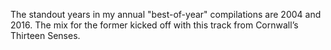 The standout years in my annual "best-of-year" compilations are 2004 and 2016. The mix for the former kicked off with this track from Cornwall’s Thirteen Senses.
